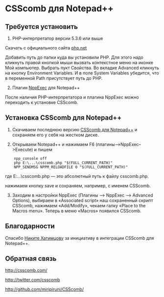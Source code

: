 # CSScomb для Notepad++

## Требуется установить

1. PHP-интерпретатор версии 5.3.6 или выше

Скачать с официального сайта [php.net](http://windows.php.net/download/)

Добавить путь до папки куда вы установили PHP. Для этого надо кликнуть правой кнопкой мыши вызвать
контекстное меню на иконке Мой компьютер. Выбрать пукт Свойства. Во вкладке Advanced кликнуть на кнопку
Environment Variables. И в поле System Variables убедится, что в переменной Path присутствует путь до PHP.

2. Плагин [NppExec](http://sourceforge.net/projects/npp-plugins/files/NppExec/) для Notepad++

После наличия PHP-интерпретатора и плагина NppExec можно переходить к установке CSScomb.

## Установка CSScomb для Notepad++

1. Скачиваем последнюю версию [CSScomb для Notepad++](https://github.com/miripiruni/CSScomb/blob/master/plugins/2.08/CSScomb_2.08_for_Notepad_plus_plus/csscomb.php) и сохраняем его у себя на жестком диске.

2. Открываем Notepad++ и нажимаем F6 (плагины–>NppExec–>Execute) и пишем

```
    npp_console off
    php E:\...\csscomb.php "$(FULL_CURRENT_PATH)"
    NPP_SENDMSG NPPM_RELOADFILE 0 "$(FULL_CURRENT_PATH)"
```

   где E:\...\csscomb.php — это абсолютный путь к файлу csscomb.php.

   нажимаем кнопку save и сохраняем, например, с именем CSScomb.

3. Заходим в настройки NppExec (Плагины –> NppExec –> Advanced Options), выбираем в «Associated script» наш сохраненный скрипт CSScomb, нажимаем «Add/Modify», чекаем галку «Place to the Macros menu». Теперь в меню «Macros» появился CSScomb.

## Благодарности

Спасибо [Никите Хатимцову](https://twitter.com/#!/nikitammf) за инициативу в интеграции CSScomb для Notepad++.

## Обратная связь

http://csscomb.com/

http://twitter.com/csscomb

http://github.com/miripiruni/CSScomb/
